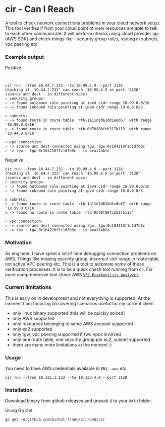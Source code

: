 # cir - Can I Reach
A tool to check network connections problems in your cloud network setup. This tool verifies if from your cloud point of view resources are able to talk to each other communicate. It will perform checks using cloud provider api (AWS SDK) and check things like - security group rules, routing in subnets, vpc peering etc

### Example output

Positive
```


cir run --from 10.44.7.232 --to 10.99.4.9 --port 3128
checking if '10.44.7.232' can reach '10.99.4.9 on port '3128'
(source and dest - in different vpcs)
✓ security groups:
✓ -> found outbound rule pointing at ipv4 cidr range 10.99.0.0/16
✓ -> found inbound rule pointing at ipv4 cidr range 10.0.0.0/8

✓ subnets:
✓ -> found route in route table 'rtb-1a11d1d61dd1e8c67' with range '10.99.0.0/16'
✓ -> found route in route table 'rtb-0d70f88fcb217b113' with range '10.44.0.0/16'

✓ vpc connection:
✓ -> source and dest connected using tgw: tgw-0c104210f1c1d7b0c
✓ -> tgw - tgw-0c104210f1c1d7b0c - is available
```
Negative
```
cir run --from 10.44.7.232 --to 10.99.4.9 --port 3128
checking if '10.44.7.232' can reach '10.99.4.9 on port '3128'
(source and dest - in different vpcs)
✓ security groups:
✓ -> found outbound rule pointing at ipv4 cidr range 10.99.0.0/16
✓ -> found inbound rule pointing at ipv4 cidr range 10.0.0.0/8

x subnets:
✓ -> found route in route table 'rtb-1a11d1d61dd1e8c67' with range '10.99.0.0/16'
x -> found no route in route table 'rtb-0d70f88fcb217b113'

✓ vpc connection:
✓ -> source and dest connected using tgw: tgw-0c104210f1c1d7b0c
✓ -> tgw - tgw-0c104210f1c1d7b0c - is available
```

### Motivation
As engineer, I have spent a lot of time debugging connection problems on AWS. Things like missing security group, incorrect cidr range in route table, not active VPC peering etc. This is a tool to automate some of these verification processes. It is to be a quick check tool running from cli. For more comprehensive tool check AWS [`VPC Reachability Analyzer`](https://aws.amazon.com/blogs/aws/new-vpc-insights-analyzes-reachability-and-visibility-in-vpcs/).

### Current limitations
This is early on in development and not everything is supported. At the moment I am focusing on covering scenarios useful for my current client.
- only linux binary supported (this will be quickly solved)
- only AWS supported
- only resources belonging to same AWS account supported
- only ec2 supported
- only tgw, vpc peering supported if two vpcs involved
- only one route table, one security group per ec2, subnet supported
- there are many more limitations at the moment :)

### Usage
You need to have AWS credentials available in `ENV`, `.aws` etc
```
cir run --from 10.121.1.232 --to 10.133.4.9 --port 3128
```

### Installation

Download binary from github releases and unpack it to your `PATH` folder.

Using Go Get
```
go get -u github.com/michal-franc/cir/cmd/cir
```
